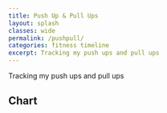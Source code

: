 ```yaml
---
title: Push Up & Pull Ups
layout: splash
classes: wide
permalink: /pushpull/
categories: fitness timeline
excerpt: Tracking my push ups and pull ups
---
```


Tracking my push ups and pull ups

## Chart

<html>
<head>
<script type="text/javascript" src="https://www.gstatic.com/charts/loader.js"></script>

<script type="text/javascript">
    google.charts.load('current', {'packages':['line']});
    google.charts.setOnLoadCallback(drawChart);

    function drawChart() {        
       
        var data = new google.visualization.DataTable();

        data.addColumn({ type: 'date', id: 'Date' });
        data.addColumn({ type: 'number', id: 'Pull Ups' });
        data.addColumn({ type: 'number', id: 'Push Ups' });
        data.addColumn({ type: 'number', id: 'Target' });

        data.addRows([
            [new Date(2020, 2, 14),18,0,2020] 
            [new Date(2020, 2, 24),64,160,2020] 
        ]);

        var options = {
            chart: {
            title: 'Push Ups and Pull Ups'
            },
            height: 500
        };

        var chart = new google.charts.Line(document.getElementById('linechart_material'));
        chart.draw(data, google.charts.Line.convertOptions(options));
    }
  </script>
</head>
<body>
  <div id="linechart_material"></div>
</body>
</html>